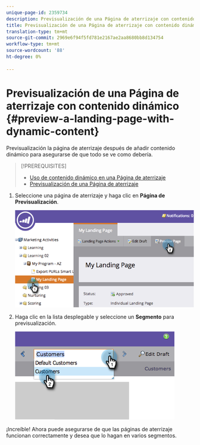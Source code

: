 ```yaml
---
unique-page-id: 2359734
description: Previsualización de una Página de aterrizaje con contenido dinámico - Documentos de marketing - Documentación del producto
title: Previsualización de una Página de aterrizaje con contenido dinámico
translation-type: tm+mt
source-git-commit: 2969e6f94f5fd781e2167ae2aa8680bb8d134754
workflow-type: tm+mt
source-wordcount: '88'
ht-degree: 0%

---
```



# Previsualización de una Página de aterrizaje con contenido dinámico {#preview-a-landing-page-with-dynamic-content}

Previsualización la página de aterrizaje después de añadir contenido dinámico para asegurarse de que todo se ve como debería.

>[!PREREQUISITES]
>
>* [Uso de contenido dinámico en una Página de aterrizaje](/help/marketo/product-docs/demand-generation/landing-pages/personalizing-landing-pages/use-dynamic-content-in-a-landing-page.md)
>* [Previsualización de una Página de aterrizaje](/help/marketo/product-docs/demand-generation/landing-pages/landing-page-actions/preview-a-landing-page.md)


1. Seleccione una página de aterrizaje y haga clic en **Página de Previsualización**.

   ![](assets/image2014-9-17-16-3a9-3a55.png)

1. Haga clic en la lista desplegable y seleccione un **Segmento** para previsualización.

   ![](assets/image2014-9-25-15-3a34-3a40.png)

¡Increíble! Ahora puede asegurarse de que las páginas de aterrizaje funcionan correctamente y desea que lo hagan en varios segmentos.
